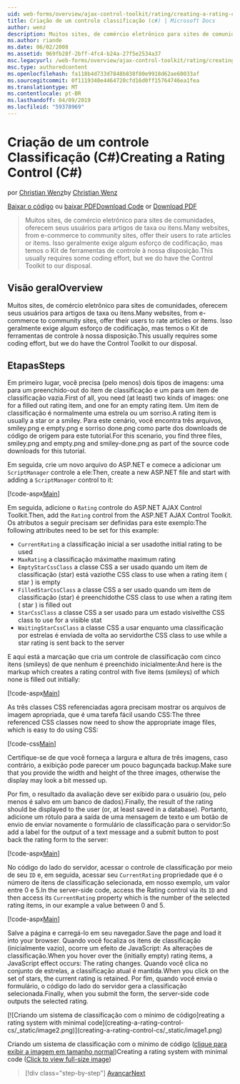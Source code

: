 ```yaml
---
uid: web-forms/overview/ajax-control-toolkit/rating/creating-a-rating-control-cs
title: Criação de um controle classificação (c#) | Microsoft Docs
author: wenz
description: Muitos sites, de comércio eletrônico para sites de comunidades, oferecem seus usuários para artigos de taxa ou itens. Isso geralmente exige algum esforço de codificação, mas temos o...
ms.author: riande
ms.date: 06/02/2008
ms.assetid: 969fb28f-2bff-4fc4-b24a-27f5e2534a37
msc.legacyurl: /web-forms/overview/ajax-control-toolkit/rating/creating-a-rating-control-cs
msc.type: authoredcontent
ms.openlocfilehash: fa118b4d733d7848b838f80e9918d62ae60033af
ms.sourcegitcommit: 0f1119340e4464720cfd16d0ff15764746ea1fea
ms.translationtype: MT
ms.contentlocale: pt-BR
ms.lasthandoff: 04/09/2019
ms.locfileid: "59378969"
---
```

# <a name="creating-a-rating-control-c"></a><span data-ttu-id="2cbe1-104">Criação de um controle Classificação (C#)</span><span class="sxs-lookup"><span data-stu-id="2cbe1-104">Creating a Rating Control (C#)</span></span>

<span data-ttu-id="2cbe1-105">por [Christian Wenz](https://github.com/wenz)</span><span class="sxs-lookup"><span data-stu-id="2cbe1-105">by [Christian Wenz](https://github.com/wenz)</span></span>

<span data-ttu-id="2cbe1-106">[Baixar o código](http://download.microsoft.com/download/9/3/f/93f8daea-bebd-4821-833b-95205389c7d0/rating0.cs.zip) ou [baixar PDF](http://download.microsoft.com/download/2/d/c/2dc10e34-6983-41d4-9c08-f78f5387d32b/rating0CS.pdf)</span><span class="sxs-lookup"><span data-stu-id="2cbe1-106">[Download Code](http://download.microsoft.com/download/9/3/f/93f8daea-bebd-4821-833b-95205389c7d0/rating0.cs.zip) or [Download PDF](http://download.microsoft.com/download/2/d/c/2dc10e34-6983-41d4-9c08-f78f5387d32b/rating0CS.pdf)</span></span>

> <span data-ttu-id="2cbe1-107">Muitos sites, de comércio eletrônico para sites de comunidades, oferecem seus usuários para artigos de taxa ou itens.</span><span class="sxs-lookup"><span data-stu-id="2cbe1-107">Many websites, from e-commerce to community sites, offer their users to rate articles or items.</span></span> <span data-ttu-id="2cbe1-108">Isso geralmente exige algum esforço de codificação, mas temos o Kit de ferramentas de controle à nossa disposição.</span><span class="sxs-lookup"><span data-stu-id="2cbe1-108">This usually requires some coding effort, but we do have the Control Toolkit to our disposal.</span></span>


## <a name="overview"></a><span data-ttu-id="2cbe1-109">Visão geral</span><span class="sxs-lookup"><span data-stu-id="2cbe1-109">Overview</span></span>

<span data-ttu-id="2cbe1-110">Muitos sites, de comércio eletrônico para sites de comunidades, oferecem seus usuários para artigos de taxa ou itens.</span><span class="sxs-lookup"><span data-stu-id="2cbe1-110">Many websites, from e-commerce to community sites, offer their users to rate articles or items.</span></span> <span data-ttu-id="2cbe1-111">Isso geralmente exige algum esforço de codificação, mas temos o Kit de ferramentas de controle à nossa disposição.</span><span class="sxs-lookup"><span data-stu-id="2cbe1-111">This usually requires some coding effort, but we do have the Control Toolkit to our disposal.</span></span>

## <a name="steps"></a><span data-ttu-id="2cbe1-112">Etapas</span><span class="sxs-lookup"><span data-stu-id="2cbe1-112">Steps</span></span>

<span data-ttu-id="2cbe1-113">Em primeiro lugar, você precisa (pelo menos) dois tipos de imagens: uma para um preenchido-out do item de classificação e um para um item de classificação vazia.</span><span class="sxs-lookup"><span data-stu-id="2cbe1-113">First of all, you need (at least) two kinds of images: one for a filled out rating item, and one for an empty rating item.</span></span> <span data-ttu-id="2cbe1-114">Um item de classificação é normalmente uma estrela ou um sorriso.</span><span class="sxs-lookup"><span data-stu-id="2cbe1-114">A rating item is usually a star or a smiley.</span></span> <span data-ttu-id="2cbe1-115">Para este cenário, você encontra três arquivos, smiley.png e empty.png e sorriso done.png como parte dos downloads de código de origem para este tutorial.</span><span class="sxs-lookup"><span data-stu-id="2cbe1-115">For this scenario, you find three files, smiley.png and empty.png and smiley-done.png as part of the source code downloads for this tutorial.</span></span>

<span data-ttu-id="2cbe1-116">Em seguida, crie um novo arquivo do ASP.NET e comece a adicionar um `ScriptManager` controle a ele:</span><span class="sxs-lookup"><span data-stu-id="2cbe1-116">Then, create a new ASP.NET file and start with adding a `ScriptManager` control to it:</span></span>

[!code-aspx[Main](creating-a-rating-control-cs/samples/sample1.aspx)]

<span data-ttu-id="2cbe1-117">Em seguida, adicione o `Rating` controle do ASP.NET AJAX Control Toolkit.</span><span class="sxs-lookup"><span data-stu-id="2cbe1-117">Then, add the `Rating` control from the ASP.NET AJAX Control Toolkit.</span></span> <span data-ttu-id="2cbe1-118">Os atributos a seguir precisam ser definidas para este exemplo:</span><span class="sxs-lookup"><span data-stu-id="2cbe1-118">The following attributes need to be set for this example:</span></span>

- `CurrentRating` <span data-ttu-id="2cbe1-119">a classificação inicial a ser usado</span><span class="sxs-lookup"><span data-stu-id="2cbe1-119">the initial rating to be used</span></span>
- `MaxRating` <span data-ttu-id="2cbe1-120">a classificação máxima</span><span class="sxs-lookup"><span data-stu-id="2cbe1-120">the maximum rating</span></span>
- `EmptyStarCssClass` <span data-ttu-id="2cbe1-121">a classe CSS a ser usado quando um item de classificação (star) está vazio</span><span class="sxs-lookup"><span data-stu-id="2cbe1-121">the CSS class to use when a rating item ( star ) is empty</span></span>
- `FilledStarCssClass` <span data-ttu-id="2cbe1-122">a classe CSS a ser usado quando um item de classificação (star) é preenchido</span><span class="sxs-lookup"><span data-stu-id="2cbe1-122">the CSS class to use when a rating item ( star ) is filled out</span></span>
- `StarCssClass` <span data-ttu-id="2cbe1-123">a classe CSS a ser usado para um estado visível</span><span class="sxs-lookup"><span data-stu-id="2cbe1-123">the CSS class to use for a visible stat</span></span>
- `WaitingStarCssClass` <span data-ttu-id="2cbe1-124">a classe CSS a usar enquanto uma classificação por estrelas é enviada de volta ao servidor</span><span class="sxs-lookup"><span data-stu-id="2cbe1-124">the CSS class to use while a star rating is sent back to the server</span></span>

<span data-ttu-id="2cbe1-125">E aqui está a marcação que cria um controle de classificação com cinco itens (smileys) de que nenhum é preenchido inicialmente:</span><span class="sxs-lookup"><span data-stu-id="2cbe1-125">And here is the markup which creates a rating control with five items (smileys) of which none is filled out initially:</span></span>

[!code-aspx[Main](creating-a-rating-control-cs/samples/sample2.aspx)]

<span data-ttu-id="2cbe1-126">As três classes CSS referenciadas agora precisam mostrar os arquivos de imagem apropriada, que é uma tarefa fácil usando CSS:</span><span class="sxs-lookup"><span data-stu-id="2cbe1-126">The three referenced CSS classes now need to show the appropriate image files, which is easy to do using CSS:</span></span>

[!code-css[Main](creating-a-rating-control-cs/samples/sample3.css)]

<span data-ttu-id="2cbe1-127">Certifique-se de que você forneça a largura e altura de três imagens, caso contrário, a exibição pode parecer um pouco bagunçada backup.</span><span class="sxs-lookup"><span data-stu-id="2cbe1-127">Make sure that you provide the width and height of the three images, otherwise the display may look a bit messed up.</span></span>

<span data-ttu-id="2cbe1-128">Por fim, o resultado da avaliação deve ser exibido para o usuário (ou, pelo menos é salvo em um banco de dados).</span><span class="sxs-lookup"><span data-stu-id="2cbe1-128">Finally, the result of the rating should be displayed to the user (or, at least saved in a database).</span></span> <span data-ttu-id="2cbe1-129">Portanto, adicione um rótulo para a saída de uma mensagem de texto e um botão de envio de enviar novamente o formulário de classificação para o servidor:</span><span class="sxs-lookup"><span data-stu-id="2cbe1-129">So add a label for the output of a text message and a submit button to post back the rating form to the server:</span></span>

[!code-aspx[Main](creating-a-rating-control-cs/samples/sample4.aspx)]

<span data-ttu-id="2cbe1-130">No código do lado do servidor, acessar o controle de classificação por meio de seu `ID` e, em seguida, acessar seu `CurrentRating` propriedade que é o número de itens de classificação selecionada, em nosso exemplo, um valor entre 0 e 5.</span><span class="sxs-lookup"><span data-stu-id="2cbe1-130">In the server-side code, access the Rating control via its `ID` and then access its `CurrentRating` property which is the number of the selected rating items, in our example a value between 0 and 5.</span></span>

[!code-aspx[Main](creating-a-rating-control-cs/samples/sample5.aspx)]

<span data-ttu-id="2cbe1-131">Salve a página e carregá-lo em seu navegador.</span><span class="sxs-lookup"><span data-stu-id="2cbe1-131">Save the page and load it into your browser.</span></span> <span data-ttu-id="2cbe1-132">Quando você focaliza os itens de classificação (inicialmente vazio), ocorre um efeito de JavaScript: As alterações de classificação.</span><span class="sxs-lookup"><span data-stu-id="2cbe1-132">When you hover over the (initially empty) rating items, a JavaScript effect occurs: The rating changes.</span></span> <span data-ttu-id="2cbe1-133">Quando você clica no conjunto de estrelas, a classificação atual é mantida.</span><span class="sxs-lookup"><span data-stu-id="2cbe1-133">When you click on the set of stars, the current rating is retained.</span></span> <span data-ttu-id="2cbe1-134">Por fim, quando você envia o formulário, o código do lado do servidor gera a classificação selecionada.</span><span class="sxs-lookup"><span data-stu-id="2cbe1-134">Finally, when you submit the form, the server-side code outputs the selected rating.</span></span>


[![C<span data-ttu-id="2cbe1-135">riando um sistema de classificação com o mínimo de código]</span><span class="sxs-lookup"><span data-stu-id="2cbe1-135">reating a rating system with minimal code]</span></span>(creating-a-rating-control-cs/_static/image2.png)](creating-a-rating-control-cs/_static/image1.png)

<span data-ttu-id="2cbe1-136">Criando um sistema de classificação com o mínimo de código ([clique para exibir a imagem em tamanho normal](creating-a-rating-control-cs/_static/image3.png))</span><span class="sxs-lookup"><span data-stu-id="2cbe1-136">Creating a rating system with minimal code ([Click to view full-size image](creating-a-rating-control-cs/_static/image3.png))</span></span>

> [!div class="step-by-step"]
> [<span data-ttu-id="2cbe1-137">Avançar</span><span class="sxs-lookup"><span data-stu-id="2cbe1-137">Next</span></span>](creating-a-rating-control-vb.md)
